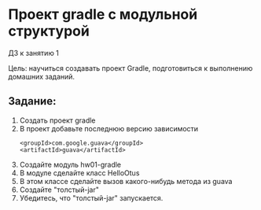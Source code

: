 # Проект gradle с модульной структурой
ДЗ к занятию 1

Цель: научиться создавать проект Gradle, подготовиться к выполнению домашних заданий.

## Задание:
1. Создать проект gradle
2. В проект добавьте последнюю версию зависимости
    ```
    <groupId>com.google.guava</groupId>
    <artifactId>guava</artifactId>
    ```
3. Создайте модуль hw01-gradle 
4. В модуле сделайте класс HelloOtus 
5. В этом классе сделайте вызов какого-нибудь метода из guava 
6. Создайте "толстый-jar"
7. Убедитесь, что "толстый-jar" запускается.